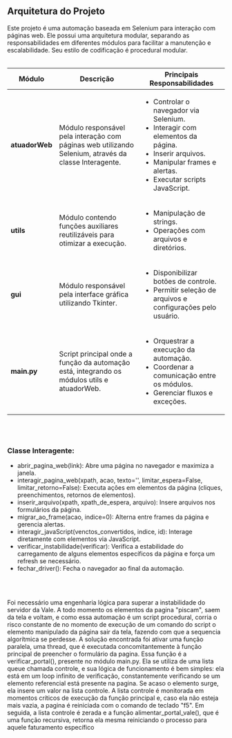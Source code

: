 ## Arquitetura do Projeto
Este projeto é uma automação baseada em Selenium para interação com páginas web. Ele possui uma arquitetura modular, separando as responsabilidades em diferentes módulos para facilitar a manutenção e escalabilidade. Seu estilo de codificação é procedural modular.
</br>
</br>
<table>
  <thead>
    <tr>
      <th>Módulo</th>
      <th>Descrição</th>
      <th>Principais Responsabilidades</th>
    </tr>
  </thead>
  <tbody>
    <tr>
      <td><strong>atuadorWeb</strong></td>
      <td>Módulo responsável pela interação com páginas web utilizando Selenium, através da classe Interagente.</td>
      <td>
        <ul>
          <li>Controlar o navegador via Selenium.</li>
          <li>Interagir com elementos da página.</li>
          <li>Inserir arquivos.</li>
          <li>Manipular frames e alertas.</li>
          <li>Executar scripts JavaScript.</li>
        </ul>
      </td>
    </tr>
    <tr>
      <td><strong>utils</strong></td>
      <td>Módulo contendo funções auxiliares reutilizáveis para otimizar a execução.</td>
      <td>
        <ul>
          <li>Manipulação de strings.</li>
          <li>Operações com arquivos e diretórios.</li>
        </ul>
      </td>
    </tr>
    <tr>
      <td><strong>gui</strong></td>
      <td>Módulo responsável pela interface gráfica utilizando Tkinter.</td>
      <td>
        <ul>
          <li>Disponibilizar botões de controle.</li>
          <li>Permitir seleção de arquivos e configurações pelo usuário.</li>
        </ul>
      </td>
    </tr>
    <tr>
      <td><strong>main.py</strong></td>
      <td>Script principal onde a função da automação está, integrando os módulos utils e atuadorWeb.</td>
      <td>
        <ul>
          <li>Orquestrar a execução da automação.</li>
          <li>Coordenar a comunicação entre os módulos.</li>
          <li>Gerenciar fluxos e exceções.</li>
        </ul>
      </td>
    </tr>
  </tbody>
</table>
</br>
</br>

### Classe Interagente:
- abrir_pagina_web(link): Abre uma página no navegador e maximiza a janela.
- interagir_pagina_web(xpath, acao, texto='', limitar_espera=False, limitar_retorno=False): Executa ações em elementos da página (cliques, preenchimentos, retornos de elementos).
- inserir_arquivo(xpath, xpath_de_espera, arquivo): Insere arquivos nos formulários da página.
- migrar_ao_frame(acao, indice=0): Alterna entre frames da página e gerencia alertas.
- interagir_javaScript(venctos_convertidos, indice, id): Interage diretamente com elementos via JavaScript.
- verificar_instabilidade(verificar): Verifica a estabilidade do carregamento de alguns elementos específicos da página e força um refresh se necessário.
- fechar_driver(): Fecha o navegador ao final da automação.
</br>
</br>

Foi necessário uma engenharia lógica para superar a instabilidade do servidor da Vale. A todo momento os elementos da pagina "piscam", saem da tela e voltam, e como essa automação é um script procedural, corria o risco constante de no momento de execução de um comando do script o elemento manipulado da página sair da tela, fazendo com que a sequencia algorítmica se perdesse. A solução encontrada foi ativar uma função paralela, uma thread, que é executada concomitantemente à função principal de preencher o formulário da pagina. Essa função é a verificar_portal(), presente no módulo main.py. Ela se utiliza de uma lista queue chamada controle, e sua lógica de funcionamento é bem simples: ela está em um loop infinito de verificação, constantemente verificando se um elemento referencial está presente na pagina. Se acaso o elemento surge, ela insere um valor na lista controle. A lista controle é monitorada em momentos críticos de execução da função principal e, caso ela não esteja mais vazia, a pagina é reiniciada com o comando de teclado "f5". Em seguida, a lista controle é zerada e a função alimentar_portal_vale(), que é uma função recursiva, retorna ela mesma reiniciando o processo para aquele faturamento específico
